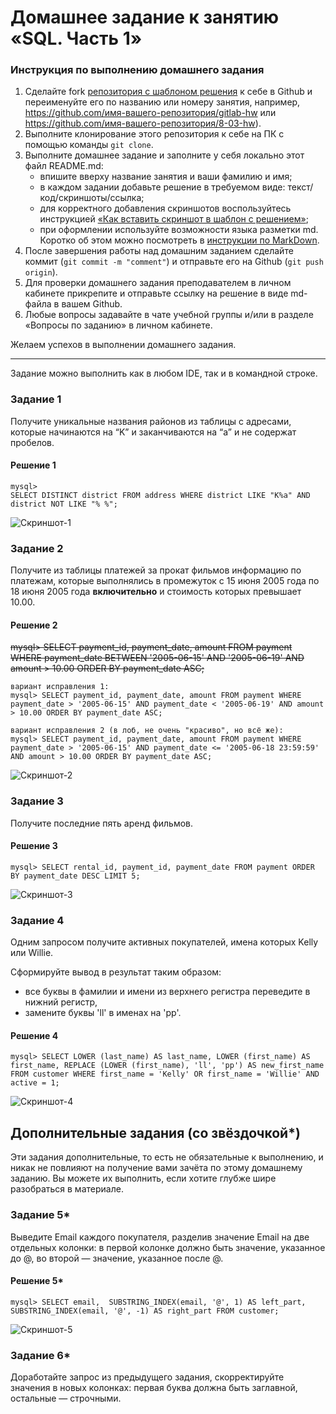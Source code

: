# Домашнее задание к занятию «SQL. Часть 1»

### Инструкция по выполнению домашнего задания

1. Сделайте fork [репозитория c шаблоном решения](https://github.com/netology-code/sys-pattern-homework) к себе в Github и переименуйте его по названию или номеру занятия, например, https://github.com/имя-вашего-репозитория/gitlab-hw или https://github.com/имя-вашего-репозитория/8-03-hw).
2. Выполните клонирование этого репозитория к себе на ПК с помощью команды `git clone`.
3. Выполните домашнее задание и заполните у себя локально этот файл README.md:
   - впишите вверху название занятия и ваши фамилию и имя;
   - в каждом задании добавьте решение в требуемом виде: текст/код/скриншоты/ссылка;
   - для корректного добавления скриншотов воспользуйтесь инструкцией [«Как вставить скриншот в шаблон с решением»](https://github.com/netology-code/sys-pattern-homework/blob/main/screen-instruction.md);
   - при оформлении используйте возможности языка разметки md. Коротко об этом можно посмотреть в [инструкции по MarkDown](https://github.com/netology-code/sys-pattern-homework/blob/main/md-instruction.md).
4. После завершения работы над домашним заданием сделайте коммит (`git commit -m "comment"`) и отправьте его на Github (`git push origin`).
5. Для проверки домашнего задания преподавателем в личном кабинете прикрепите и отправьте ссылку на решение в виде md-файла в вашем Github.
6. Любые вопросы задавайте в чате учебной группы и/или в разделе «Вопросы по заданию» в личном кабинете.

Желаем успехов в выполнении домашнего задания.

---

Задание можно выполнить как в любом IDE, так и в командной строке.

### Задание 1

Получите уникальные названия районов из таблицы с адресами, которые начинаются на “K” и заканчиваются на “a” и не содержат пробелов.
#### Решение 1  
```  
mysql> 
SELECT DISTINCT district FROM address WHERE district LIKE "K%a" AND district NOT LIKE "% %";
```  
![Скриншот-1](https://github.com/GubinaAV/12-03/blob/main/img/SQL1.png)  

### Задание 2

Получите из таблицы платежей за прокат фильмов информацию по платежам, которые выполнялись в промежуток с 15 июня 2005 года по 18 июня 2005 года **включительно** и стоимость которых превышает 10.00.

#### Решение 2  
  
~~mysql> SELECT payment_id, payment_date, amount FROM payment WHERE payment_date BETWEEN '2005-06-15' AND '2005-06-19' AND amount > 10.00 ORDER BY payment_date ASC;~~

```
вариант исправления 1:
mysql> SELECT payment_id, payment_date, amount FROM payment WHERE payment_date > '2005-06-15' AND payment_date < '2005-06-19' AND amount > 10.00 ORDER BY payment_date ASC;  

вариант исправления 2 (в лоб, не очень "красиво", но всё же):
mysql> SELECT payment_id, payment_date, amount FROM payment WHERE payment_date > '2005-06-15' AND payment_date <= '2005-06-18 23:59:59' AND amount > 10.00 ORDER BY payment_date ASC;
```  
![Скриншот-2](https://github.com/GubinaAV/12-03/blob/main/img/SQL2.png)  
### Задание 3

Получите последние пять аренд фильмов.  

#### Решение 3
```  
mysql> SELECT rental_id, payment_id, payment_date FROM payment ORDER BY payment_date DESC LIMIT 5;
```  
![Скриншот-3](https://github.com/GubinaAV/12-03/blob/main/img/SQL3.png)  

### Задание 4

Одним запросом получите активных покупателей, имена которых Kelly или Willie. 

Сформируйте вывод в результат таким образом:
- все буквы в фамилии и имени из верхнего регистра переведите в нижний регистр,
- замените буквы 'll' в именах на 'pp'.  
#### Решение 4  
```  
mysql> SELECT LOWER (last_name) AS last_name, LOWER (first_name) AS first_name, REPLACE (LOWER (first_name), 'll', 'pp') AS new_first_name FROM customer WHERE first_name = 'Kelly' OR first_name = 'Willie' AND active = 1;

```  
![Скриншот-4](https://github.com/GubinaAV/12-03/blob/main/img/SQL4.png)  

## Дополнительные задания (со звёздочкой*)
Эти задания дополнительные, то есть не обязательные к выполнению, и никак не повлияют на получение вами зачёта по этому домашнему заданию. Вы можете их выполнить, если хотите глубже шире разобраться в материале.

### Задание 5*

Выведите Email каждого покупателя, разделив значение Email на две отдельных колонки: в первой колонке должно быть значение, указанное до @, во второй — значение, указанное после @.
#### Решение 5*  
```  
mysql> SELECT email,  SUBSTRING_INDEX(email, '@', 1) AS left_part, SUBSTRING_INDEX(email, '@', -1) AS right_part FROM customer;
```  
![Скриншот-5](https://github.com/GubinaAV/12-03/blob/main/img/SQL5.png)  

### Задание 6*

Доработайте запрос из предыдущего задания, скорректируйте значения в новых колонках: первая буква должна быть заглавной, остальные — строчными.